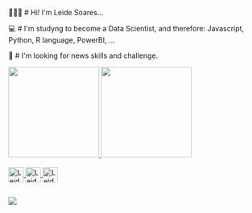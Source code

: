 👩🏽‍💻 # Hi! I'm Leide Soares...

💻 # I'm studyng to become a Data Scientist, and therefore: Javascript, Python, R language, PowerBI, ...

🔎 # I'm looking for news skills and challenge.


<div>
  <a href = "https://www.linkedin.com/in/marileidesoaressilva/">
  <img height="180cm" src="https://github-readme-stats.vercel.app/api?username=MarileideSoaresSilva&theme=dark&show_icons=true">
  <img height="180cm" src="https://github-readme-stats.vercel.app/api/top-langs/?username=MarileideSoaresSilva&layout-compact&langs_count-4&theme=dark&show_icons=true">
</div>

<div style="display: inline_block"><br>
  <img align="center" alt="Leide-Js" height="30" width-"40" src="https://cdn.jsdelivr.net/gh/devicons/devicon/icons/javascript/javascript-original.svg">
  <img align="center" alt="Leide-Js" height="30" width-"40" src="https://cdn.jsdelivr.net/gh/devicons/devicon/icons/python/python-original.svg">
  <img align="center" alt="Leide-Js" height="30" width-"40" src="https://cdn.jsdelivr.net/gh/devicons/devicon/icons/r/r-original.svg">
     
</div>

##

<div>
  <a href="https://www.linkedin.com/in/marileidesoaressilva/" target="_blanck"><img src="https://img.shields.io/badge/LinkedIn-0077B5?style=for-the-badge&logo=linkedin&logoColor=white" target="_blanck">
</div>
